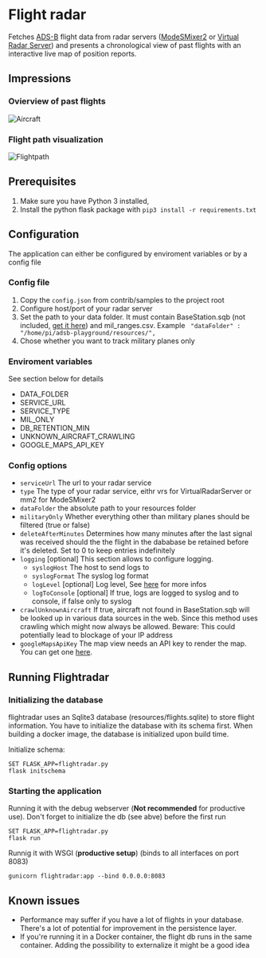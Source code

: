 # Flight radar

Fetches [ADS-B](https://en.wikipedia.org/wiki/Automatic_dependent_surveillance_-_broadcast) flight data from radar servers ([ModeSMixer2](http://xdeco.org/?page_id=48) or [Virtual Radar Server](http://www.virtualradarserver.co.uk/)) and presents a chronological view of past flights with an interactive live map of position reports. 

## Impressions

### Ovierview of past flights
![Aircraft](https://user-images.githubusercontent.com/54601848/71522312-70d61200-28c4-11ea-9295-cd98c9d20b42.png)

### Flight path visualization
![Flightpath](https://user-images.githubusercontent.com/54601848/71522306-6ae03100-28c4-11ea-9db8-c93fad289ffe.png)

## Prerequisites

1. Make sure you have Python 3 installed,
1. Install the python flask package with ```pip3 install -r requirements.txt```

## Configuration

The application can either be configured by enviroment variables or by a config file

### Config file

1. Copy the ```config.json``` from contrib/samples to the project root
2. Configure host/port of your radar server
3. Set the path to your data folder. It must contain BaseStation.sqb (not included, [get it here](https://data.flightairmap.com/)) and mil_ranges.csv. Example ``` "dataFolder" : "/home/pi/adsb-playground/resources/",```
4. Chose whether you want to track military planes only

### Enviroment variables

See section below for details

* DATA_FOLDER
* SERVICE_URL
* SERVICE_TYPE
* MIL_ONLY
* DB_RETENTION_MIN
* UNKNOWN_AIRCRAFT_CRAWLING
* GOOGLE_MAPS_API_KEY

### Config options

* ```serviceUrl``` The url to your radar service
* ```type``` The type of your radar service, eithr vrs for VirtualRadarServer or mm2 for ModeSMixer2  
* ```dataFolder``` the absolute path to your resources folder
* ```militaryOnly``` Whether everything other than military planes should be filtered (true or false)
* ```deleteAfterMinutes``` Determines how many minutes after the last signal was received should the the flight in the dababase be retained before it's deleted. Set to 0 to keep entries indefinitely
* ```logging``` [optional] This section allows to configure logging.
    * ```syslogHost``` The host to send logs to 
    * ```syslogFormat``` The syslog log format
    * ```logLevel``` [optional] Log level, See [here](https://docs.python.org/2/library/logging.html#logging-levels) for more infos
    * ```logToConsole``` [optional] If true, logs are logged to syslog and to console, if false only to syslog
* ```crawlUnknownAircraft``` If true, aircraft not found in BaseStation.sqb will be looked up in various data sources in the web. Since this method uses crawling which might now always be allowed. Beware: This could potentially lead to blockage of your IP address
* ```googleMapsApiKey``` The map view needs an API key to render the map. You can get one [here](https://developers.google.com/maps/documentation/javascript/get-api-key).

## Running Flightradar

### Initializing the database

flightradar uses an Sqlite3 database (resources/flights.sqlite) to store flight information. You have to initialize the database with its schema first. When building a docker image, the database is initialized upon build time. 

Initialize schema:
```
SET FLASK_APP=flightradar.py
flask initschema
```

### Starting the application

Running it with the debug webserver (__Not recommended__ for productive use). Don't forget to initialize the db  (see abve) before the first run

```
SET FLASK_APP=flightradar.py
flask run
```
Runnig it with WSGI (__productive setup__) (binds to all interfaces on port 8083)
```
gunicorn flightradar:app --bind 0.0.0.0:8083
```

## Known issues
* Performance may suffer if you have a lot of flights in your database. There's a lot of potential for improvement in the persistence layer.
* If you're running it in a Docker container, the flight db runs in the same container. Adding the possibility to externalize it might be a good idea 

